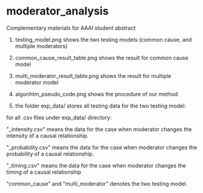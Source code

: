 # moderator_analysis
Complementary materials for AAAI student abstract
1) testing_model.png shows the two testing models (common cause, and multiple moderators)

2) common_cause_result_table.png shows the result for common cause model

3) multi_moderator_result_table.png shows the result for multiple moderator model

4) algorihtm_pseudo_code.png shows the procedure of our method

5) the folder exp_data/ stores all testing data for the two testing model:

for all .csv files under exp_data/ directory:

"_intensity.csv" means the data for the case when moderator changes the intensity of a causal relationship.

"_probability.csv" means the data for the case when moderator changes the probability of a causal relationship.

"_timing.csv" means the data for the case when moderator changes the timing of a causal relationship

"common_cause" and "multi_moderator" denotes the two testing model.

